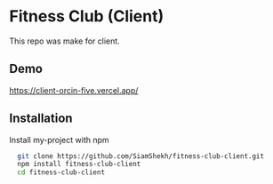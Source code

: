 
# Fitness Club (Client)

This repo was make for client.


## Demo

https://client-orcin-five.vercel.app/


## Installation

Install my-project with npm

```bash
  git clone https://github.com/SiamShekh/fitness-club-client.git
  npm install fitness-club-client
  cd fitness-club-client
```
    
